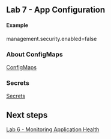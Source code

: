 ## Lab 7 - App Configuration

#### Example

management.security.enabled=false

### About ConfigMaps

[ConfigMaps](https://docs.openshift.com/container-platform/3.11/dev_guide/configmaps.html)

### Secrets

[Secrets](https://docs.openshift.com/container-platform/3.11/dev_guide/secrets.html)


## Next steps

[Lab 6 - Monitoring Application Health ](lab6.md)